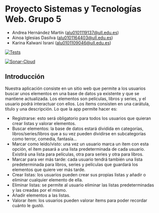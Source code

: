 # Proyecto Sistemas y Tecnologías Web. Grupo 5
- Andrea Hernández Martín (alu0101119137@ull.edu.es)
- Ainoa Iglesias Dasilva (alu0101164403@ull.edu.es)
- Karina Kalwani Israni (alu0101109046@ull.edu.es)  


[![Tests](https://github.com/SyTW2223/E05/actions/workflows/node.js.yml/badge.svg)](https://github.com/SyTW2223/E05/actions/workflows/node.js.yml)

[![Sonar-Cloud](https://github.com/SyTW2223/E05/actions/workflows/sonarcloud.yml/badge.svg)](https://github.com/SyTW2223/E05/actions/workflows/sonarcloud.yml)

## Introducción
Nuestra aplicación consiste en un sitio web que permite a los usuarios buscar
unos elementos en una base de datos ya existente y que se mantiene
actualizada. Los elementos son películas, libros y series, y el usuario podrá
interactuar con ellos. Los ítems consisten en una carátula, título y una
descripción.
Lo que la app permite hacer es:
- Registrarse: esto será obligatorio para todos los usuarios que quieran crear
listas y valorar elementos.
- Buscar elementos: la base de datos estará dividida en categorías,
libros/series/libros que a su vez pueden dividirse en subcategorías como
terror, comedia, fantasía...
- Marcar como leído/visto: una vez un usuario marca un ítem con esta
opción, el ítem pasará a una lista predeterminada de cada usuario. Existirá
una lista para películas, otra para series y otra para libros.
- Marcar para ver más tarde: cada usuario tendrá también una lista
predeterminada para libros, series y películas que guardará los elementos
que quiere ver más tarde.
- Crear listas: los usuarios pueden crear sus propias listas y añadir o eliminar
cualquier elemento de ella.
- Eliminar listas: se permite al usuario eliminar las listas predeterminadas y
las creadas por el mismo.
- Añadir elementos a las listas.
- Valorar ítem: los usuarios pueden valorar ítems para poder recordar
cuánto le gustó.